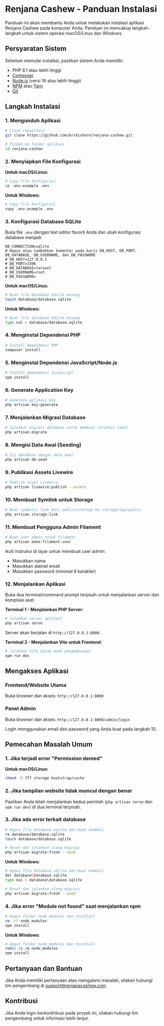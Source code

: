 # Renjana Cashew - Panduan Instalasi

Panduan ini akan membantu Anda untuk melakukan instalasi aplikasi Renjana Cashew pada komputer Anda. Panduan ini mencakup langkah-langkah untuk sistem operasi macOS/Linux dan Windows.

## Persyaratan Sistem

Sebelum memulai instalasi, pastikan sistem Anda memiliki:

-   PHP 8.1 atau lebih tinggi
-   [Composer](https://getcomposer.org/download/)
-   [Node.js](https://nodejs.org/) (versi 16 atau lebih tinggi)
-   [NPM](https://www.npmjs.com/) atau [Yarn](https://yarnpkg.com/)
-   [Git](https://git-scm.com/downloads)

## Langkah Instalasi

### 1. Mengunduh Aplikasi

```bash
# Clone repository
git clone https://github.com/krsXishere/renjana-cashew.git

# Pindah ke folder aplikasi
cd renjana-cashew
```

### 2. Menyiapkan File Konfigurasi

**Untuk macOS/Linux:**

```bash
# Copy file konfigurasi
cp .env.example .env
```

**Untuk Windows:**

```bash
# Copy file konfigurasi
copy .env.example .env
```

### 3. Konfigurasi Database SQLite

Buka file `.env` dengan text editor favorit Anda dan ubah konfigurasi database menjadi:

```
DB_CONNECTION=sqlite
# Hapus atau tambahkan komentar pada baris DB_HOST, DB_PORT, DB_DATABASE, DB_USERNAME, dan DB_PASSWORD
# DB_HOST=127.0.0.1
# DB_PORT=3306
# DB_DATABASE=laravel
# DB_USERNAME=root
# DB_PASSWORD=
```

**Untuk macOS/Linux:**

```bash
# Buat file database SQLite kosong
touch database/database.sqlite
```

**Untuk Windows:**

```bash
# Buat file database SQLite kosong
type nul > database/database.sqlite
```

### 4. Menginstal Dependensi PHP

```bash
# Install dependensi PHP
composer install
```

### 5. Menginstal Dependensi JavaScript/Node.js

```bash
# Install dependensi JavaScript
npm install
```

### 6. Generate Application Key

```bash
# Generate aplikasi key
php artisan key:generate
```

### 7. Menjalankan Migrasi Database

```bash
# Jalankan migrasi database untuk membuat struktur tabel
php artisan migrate
```

### 8. Mengisi Data Awal (Seeding)

```bash
# Isi database dengan data awal
php artisan db:seed
```

### 9. Publikasi Assets Livewire

```bash
# Publish asset Livewire
php artisan livewire:publish --assets
```

### 10. Membuat Symlink untuk Storage

```bash
# Buat symbolic link dari public/storage ke storage/app/public
php artisan storage:link
```

### 11. Membuat Pengguna Admin Filament

```bash
# Buat user admin untuk Filament
php artisan make:filament-user
```

Ikuti instruksi di layar untuk membuat user admin:

-   Masukkan nama
-   Masukkan alamat email
-   Masukkan password (minimal 8 karakter)

### 12. Menjalankan Aplikasi

Buka dua terminal/command prompt terpisah untuk menjalankan server dan kompilasi aset.

**Terminal 1 - Menjalankan PHP Server:**

```bash
# Jalankan server aplikasi
php artisan serve
```

Server akan berjalan di `http://127.0.0.1:8000`.

**Terminal 2 - Menjalankan Vite untuk Frontend:**

```bash
# Jalankan Vite dalam mode pengembangan
npm run dev
```

## Mengakses Aplikasi

### Frontend/Website Utama

Buka browser dan akses: `http://127.0.0.1:8000`

### Panel Admin

Buka browser dan akses: `http://127.0.0.1:8000/admin/login`

Login menggunakan email dan password yang Anda buat pada langkah 10.

## Pemecahan Masalah Umum

### 1. Jika terjadi error "Permission denied"

**Untuk macOS/Linux:**

```bash
chmod -R 777 storage bootstrap/cache
```

### 2. Jika tampilan website tidak muncul dengan benar

Pastikan Anda telah menjalankan kedua perintah (`php artisan serve` dan `npm run dev`) di dua terminal terpisah.

### 3. Jika ada error terkait database

```bash
# Hapus file database.sqlite dan buat kembali
rm database/database.sqlite
touch database/database.sqlite

# Reset dan jalankan ulang migrasi
php artisan migrate:fresh --seed
```

**Untuk Windows:**

```bash
# Hapus file database.sqlite dan buat kembali
del database\database.sqlite
type nul > database\database.sqlite

# Reset dan jalankan ulang migrasi
php artisan migrate:fresh --seed
```

### 4. Jika error "Module not found" saat menjalankan npm

```bash
# Hapus folder node_modules dan reinstall
rm -rf node_modules
npm install
```

**Untuk Windows:**

```bash
# Hapus folder node_modules dan reinstall
rmdir /s /q node_modules
npm install
```

## Pertanyaan dan Bantuan

Jika Anda memiliki pertanyaan atau mengalami masalah, silakan hubungi tim pengembang di [support@renjanacashew.com](mailto:support@renjanacashew.com).

## Kontribusi

Jika Anda ingin berkontribusi pada proyek ini, silakan hubungi tim pengembang untuk informasi lebih lanjut.
